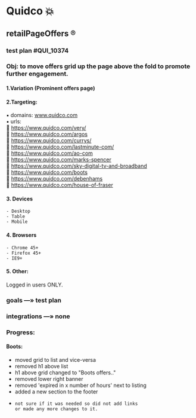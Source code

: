# Quidco :boom:
## retailPageOffers ®
### test plan #QUI_10374

### Obj: to move offers grid up the page above the fold to promote further engagement.      

#### 1.Variation (Prominent offers page)       
#### 2.Targeting:        
   :black_small_square: domains:  www.quidco.com    
   :black_small_square: urls:     
      :small_red_triangle:             https://www.quidco.com/very/     
      :small_red_triangle:              https://www.quidco.com/argos        
      :small_red_triangle:              https://www.quidco.com/currys/          
      :small_red_triangle:              https://www.quidco.com/lastminute-com/     
      :small_red_triangle:              https://www.quidco.com/ao-com      
      :small_red_triangle:              https://www.quidco.com/marks-spencer     
      :small_red_triangle:              https://www.quidco.com/sky-digital-tv-and-broadband     
      :small_red_triangle:              https://www.quidco.com/boots     
      :small_red_triangle:              https://www.quidco.com/debenhams     
      :small_red_triangle:              https://www.quidco.com/house-of-fraser      
#### 3. Devices    
    - Desktop    
    - Table   
    - Mobile    
#### 4. Browsers    
    - Chrome 45+    
    - Firefox 45+    
    - IE9+    
#### 5. Other:     
   Logged in users ONLY.     


### goals —» test plan    

### integrations —» none     


### Progress:
  #### Boots:
  -   moved grid to list and vice-versa
  -   removed h1 above list
  -   h1 above grid changed to "Boots offers.."
  -   removed lower right banner
  -   removed 'expired in x number of hours' next to listing
  -   added a new section to the footer
  -     not sure if it was needed so did not add links
        or made any more changes to it. 
      










            
               
